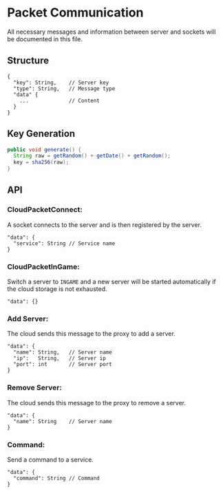 # Packet Communication
All necessary messages and information between server and sockets will be documented in this file.
## Structure
```json5
{
  "key": String,    // Server key
  "type": String,   // Message type
  "data" {
    ...             // Content          
  }
}
```
## Key Generation
```java
public void generate() {
  String raw = getRandom() + getDate() + getRandom();
  key = sha256(raw);
}
```
## API
### CloudPacketConnect:
A socket connects to the server and is then registered by the server.
```json5
"data": {
  "service": String // Service name
}
```
### CloudPacketInGame:
Switch a server to `INGAME` and a new server will be started automatically if the cloud storage is not exhausted.
```json5
"data": {}
```
### Add Server:
The cloud sends this message to the proxy to add a server.
```json5
"data": {
  "name": String,   // Server name
  "ip":   String,   // Server ip
  "port": int       // Server port
}
```
### Remove Server:
The cloud sends this message to the proxy to remove a server.
```json5
"data": {
  "name": String    // Server name
}
```
### Command:
Send a command to a service.
```json5
"data": {
  "command": String // Command
}
```